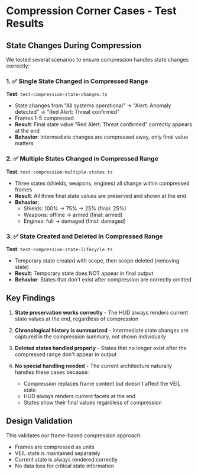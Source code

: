 # Compression Corner Cases - Test Results

## State Changes During Compression

We tested several scenarios to ensure compression handles state changes correctly:

### 1. ✅ Single State Changed in Compressed Range
**Test**: `test-compression-state-changes.ts`
- State changes from "All systems operational" → "Alert: Anomaly detected" → "Red Alert: Threat confirmed"
- Frames 1-5 compressed
- **Result**: Final state value "Red Alert: Threat confirmed" correctly appears at the end
- **Behavior**: Intermediate changes are compressed away, only final value matters

### 2. ✅ Multiple States Changed in Compressed Range  
**Test**: `test-compression-multiple-states.ts`
- Three states (shields, weapons, engines) all change within compressed frames
- **Result**: All three final state values are preserved and shown at the end
- **Behavior**: 
  - Shields: 100% → 75% → 25% (final: 25%)
  - Weapons: offline → armed (final: armed)
  - Engines: full → damaged (final: damaged)

### 3. ✅ State Created and Deleted in Compressed Range
**Test**: `test-compression-state-lifecycle.ts`
- Temporary state created with scope, then scope deleted (removing state)
- **Result**: Temporary state does NOT appear in final output
- **Behavior**: States that don't exist after compression are correctly omitted

## Key Findings

1. **State preservation works correctly** - The HUD always renders current state values at the end, regardless of compression

2. **Chronological history is summarized** - Intermediate state changes are captured in the compression summary, not shown individually

3. **Deleted states handled properly** - States that no longer exist after the compressed range don't appear in output

4. **No special handling needed** - The current architecture naturally handles these cases because:
   - Compression replaces frame content but doesn't affect the VEIL state
   - HUD always renders current facets at the end
   - States show their final values regardless of compression

## Design Validation

This validates our frame-based compression approach:
- Frames are compressed as units
- VEIL state is maintained separately
- Current state is always rendered correctly
- No data loss for critical state information
